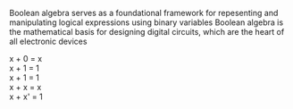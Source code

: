 Boolean algebra serves as a foundational framework for repesenting and manipulating logical expressions using binary variables
Boolean algebra is the mathematical basis for designing digital circuits, which are the heart of all electronic devices

x + 0 = x <br>
x + 1 = 1 <br>
x + 1 = 1 <br>
x + x = x <br>
x + x' = 1 <br>
